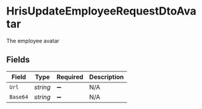 # HrisUpdateEmployeeRequestDtoAvatar

The employee avatar


## Fields

| Field              | Type               | Required           | Description        |
| ------------------ | ------------------ | ------------------ | ------------------ |
| `Url`              | *string*           | :heavy_minus_sign: | N/A                |
| `Base64`           | *string*           | :heavy_minus_sign: | N/A                |